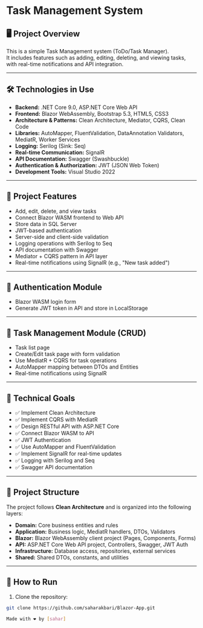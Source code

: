 # Task Management System

## 🖥️ Project Overview
This is a simple Task Management system (ToDo/Task Manager).  
It includes features such as adding, editing, deleting, and viewing tasks, with real-time notifications and API integration.

---

## 🛠️ Technologies in Use

- **Backend:** .NET Core 9.0, ASP.NET Core Web API  
- **Frontend:** Blazor WebAssembly, Bootstrap 5.3, HTML5, CSS3  
- **Architecture & Patterns:** Clean Architecture, Mediator, CQRS, Clean Code  
- **Libraries:** AutoMapper, FluentValidation, DataAnnotation Validators, MediatR, Worker Services  
- **Logging:** Serilog (Sink: Seq)  
- **Real-time Communication:** SignalR  
- **API Documentation:** Swagger (Swashbuckle)  
- **Authentication & Authorization:** JWT (JSON Web Token)  
- **Development Tools:** Visual Studio 2022  

---

## 📌 Project Features

- Add, edit, delete, and view tasks  
- Connect Blazor WASM frontend to Web API  
- Store data in SQL Server  
- JWT-based authentication  
- Server-side and client-side validation  
- Logging operations with Serilog to Seq  
- API documentation with Swagger  
- Mediator + CQRS pattern in API layer  
- Real-time notifications using SignalR (e.g., "New task added")

---

## 🔹 Authentication Module

- Blazor WASM login form  
- Generate JWT token in API and store in LocalStorage  

---

## 🔹 Task Management Module (CRUD)

- Task list page  
- Create/Edit task page with form validation  
- Use MediatR + CQRS for task operations  
- AutoMapper mapping between DTOs and Entities  
- Real-time notifications using SignalR

---


## 🎯 Technical Goals

- ✅ Implement Clean Architecture  
- ✅ Implement CQRS with MediatR  
- ✅ Design RESTful API with ASP.NET Core  
- ✅ Connect Blazor WASM to API  
- ✅ JWT Authentication  
- ✅ Use AutoMapper and FluentValidation  
- ✅ Implement SignalR for real-time updates  
- ✅ Logging with Serilog and Seq  
- ✅ Swagger API documentation  

---

## 📂 Project Structure
The project follows **Clean Architecture** and is organized into the following layers:

- **Domain:** Core business entities and rules  
- **Application:** Business logic, MediatR handlers, DTOs, Validators  
- **Blazor:** Blazor WebAssembly client project (Pages, Components, Forms)  
- **API:** ASP.NET Core Web API project, Controllers, Swagger, JWT Auth  
- **Infrastructure:** Database access, repositories, external services  
- **Shared:** Shared DTOs, constants, and utilities  

---

## 📖 How to Run

1. Clone the repository:
```bash
git clone https://github.com/saharakbari/Blazor-App.git

Made with ❤️ by [sahar]


